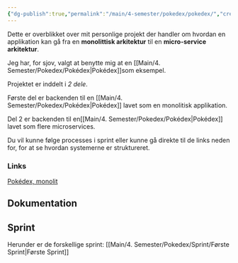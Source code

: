 ```yaml
---
{"dg-publish":true,"permalink":"/main/4-semester/pokedex/pokedex/","created":"2024-10-01T12:21:28.579+02:00"}
---
```


Dette er overblikket over mit personlige projekt der handler om hvordan en applikation kan gå fra en **monolittisk arkitektur** til en **micro-service arkitektur**.

Jeg har, for sjov, valgt at benytte mig at en [[Main/4. Semester/Pokedex/Pokédex\|Pokédex]]som eksempel.

Projektet er inddelt i *2 dele*. 

Første del er backenden til en [[Main/4. Semester/Pokedex/Pokédex\|Pokédex]] lavet som en monolitisk applikation. 

Del 2 er backenden til en[[Main/4. Semester/Pokedex/Pokédex\|Pokédex]] lavet som flere microservices.

Du vil kunne følge processes i sprint eller kunne gå direkte til de links neden for, for at se hvordan systemerne er struktureret.
### Links
[Pokédex, monolit](https://github.com/Abarbesgaard/pokedex-monolit)

## Dokumentation

## Sprint
Herunder er de forskellige sprint:
[[Main/4. Semester/Pokedex/Sprint/Første Sprint\|Første Sprint]]
